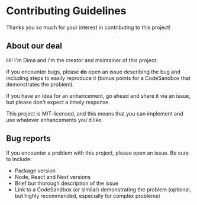 # Contributing Guidelines

Thanks you so much for your interest in contributing to this project!

## About our deal

Hi! I'm Dima and i'm the creator and maintainer of this project.

If you encounter bugs, please **do** open an issue describing the bug and including steps to easily reproduce it (bonus points for a CodeSandbox that demonstrates the problem).

If you have an idea for an enhancement, go ahead and share it via an issue, but please don't expect a timely response.

This project is MIT-licensed, and this means that you can implement and use whatever enhancements you'd like.

## Bug reports

If you encounter a problem with this project, please open an issue. Be sure to include:

- Package version
- Node, React and Next versions
- Brief but thorough description of the issue
- Link to a CodeSandbox (or similar) demonstrating the problem (optional, but highly recommended, especially for complex problems)
